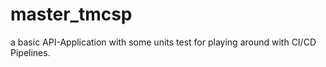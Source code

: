 # master_tmcsp
a basic API-Application with some units test for playing around with CI/CD Pipelines.
